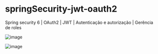 # springSecurity-jwt-oauth2
Spring security 6 | OAuth2 | JWT | Autenticação e autorização | Gerência de roles 

![image](https://github.com/anthonyMeds/springSecurity-jwt-oauth2/assets/124306076/4d5e59d2-d64c-44c0-af70-aea853cf68ba)


![image](https://github.com/anthonyMeds/springSecurity-jwt-oauth2/assets/124306076/d8fdb034-2b91-410d-bc58-dc11ac54c7a8)

